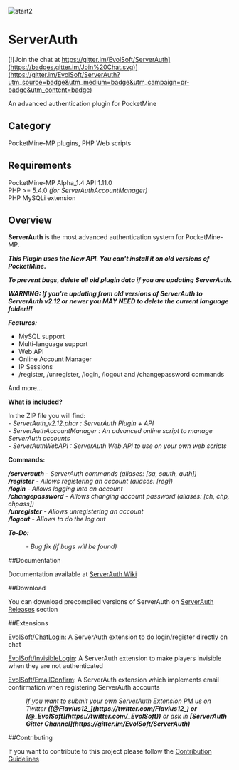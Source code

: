 ![start2](https://cloud.githubusercontent.com/assets/10303538/6315586/9463fa5c-ba06-11e4-8f30-ce7d8219c27d.png)
# ServerAuth

[![Join the chat at https://gitter.im/EvolSoft/ServerAuth](https://badges.gitter.im/Join%20Chat.svg)](https://gitter.im/EvolSoft/ServerAuth?utm_source=badge&utm_medium=badge&utm_campaign=pr-badge&utm_content=badge)

An advanced authentication plugin for PocketMine

## Category

PocketMine-MP plugins, PHP Web scripts

## Requirements

PocketMine-MP Alpha_1.4 API 1.11.0<br>
PHP >= 5.4.0 *(for ServerAuthAccountManager)*<br>
PHP MySQLi extension<br>

## Overview

**ServerAuth** is the most advanced authentication system for PocketMine-MP.

***This Plugin uses the New API. You can't install it on old versions of PocketMine.***

***To prevent bugs, delete all old plugin data if you are updating ServerAuth.***

***WARNING: If you're updating from old versions of ServerAuth to ServerAuth v2.12 or newer you MAY NEED to delete the current language folder!!!***

***Features:***

- MySQL support
- Multi-language support
- Web API
- Online Account Manager
- IP Sessions
- /register, /unregister, /login, /logout and /changepassword commands

And more...

**What is included?**

In the ZIP file you will find:<br>
*- ServerAuth_v2.12.phar : ServerAuth Plugin + API*<br>
*- ServerAuthAccountManager : An advanced online script to manage ServerAuth accounts*<br>
*- ServerAuthWebAPI : ServerAuth Web API to use on your own web scripts*<br>

**Commands:**

***/serverauth*** *- ServerAuth commands (aliases: [sa, sauth, auth])*<br>
***/register*** *- Allows registering an account (aliases: [reg])*<br>
***/login*** *- Allows logging into an account*<br>
***/changepassword*** *- Allows changing account password (aliases: [ch, chp, chpass])*<br>
***/unregister*** *- Allows unregistering an account*<br>
***/logout*** *- Allows to do the log out*

***To-Do:***

<dd><i>- Bug fix (if bugs will be found)</i></dd>

##Documentation

Documentation available at [ServerAuth Wiki](https://github.com/EvolSoft/ServerAuth/wiki)

##Download

You can download precompiled versions of ServerAuth on [ServerAuth Releases](https://github.com/EvolSoft/ServerAuth/releases) section

##Extensions

[EvolSoft/ChatLogin](https://github.com/EvolSoft/ChatLogin): A ServerAuth extension to do login/register directly on chat

[EvolSoft/InvisibleLogin](https://github.com/EvolSoft/InvisibleLogin): A ServerAuth extension to make players invisible when they are not authenticated

[EvolSoft/EmailConfirm](https://github.com/EvolSoft/EmailConfirm): A ServerAuth extension which implements email confirmation when registering ServerAuth accounts

<dd><i>If you want to submit your own ServerAuth Extension PM us on Twitter <b>([@Flavius12_](https://twitter.com/Flavius12_) or [@_EvolSoft](https://twitter.com/_EvolSoft))</b> or ask in <b>[ServerAuth Gitter Channel](https://gitter.im/EvolSoft/ServerAuth)</b></i></dd>

##Contributing

If you want to contribute to this project please follow the [Contribution Guidelines](https://github.com/EvolSoft/ServerAuth/blob/master/CONTRIBUTING.md)
